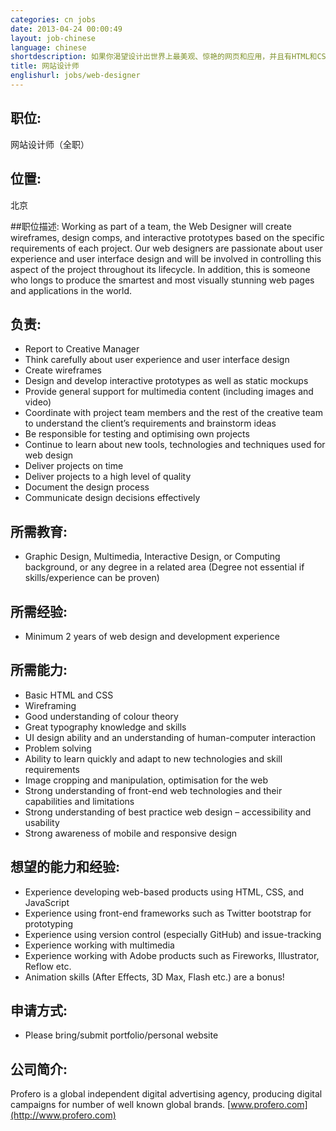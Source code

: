 ```yaml
---
categories: cn jobs
date: 2013-04-24 00:00:49
layout: job-chinese
language: chinese
shortdescription: 如果你渴望设计出世界上最美观、惊艳的网页和应用，并且有HTML和CSS的基础，那么就快加入我们吧！
title: 网站设计师
englishurl: jobs/web-designer
---
```


## 职位:
网站设计师（全职）

## 位置:
北京

##职位描述: 
Working as part of a team, the Web Designer will create wireframes, design comps, and interactive prototypes based on the specific requirements of each project. Our web designers are passionate about user experience and user interface design and will be involved in controlling this aspect of the project throughout its lifecycle. In addition, this is someone who longs to produce the smartest and most visually stunning web pages and applications in the world.

## 负责:
* Report to Creative Manager
* Think carefully about user experience and user interface design
* Create wireframes
* Design and develop interactive prototypes as well as static mockups
* Provide general support for multimedia content (including images and video)
* Coordinate with project team members and the rest of the creative team to understand the client’s requirements and brainstorm ideas
* Be responsible for testing and optimising own projects
* Continue to learn about new tools, technologies and techniques used for web design
* Deliver projects on time
* Deliver projects to a high level of quality
* Document the design process
* Communicate design decisions effectively

## 所需教育:
* Graphic Design, Multimedia, Interactive Design, or Computing background, or any degree in a related area (Degree not essential if skills/experience can be proven)

## 所需经验:
* Minimum 2 years of web design and development experience

## 所需能力:
* Basic HTML and CSS
* Wireframing
* Good understanding of colour theory
* Great typography knowledge and skills
* UI design ability and an understanding of human-computer interaction
* Problem solving
* Ability to learn quickly and adapt to new technologies and skill requirements
* Image cropping and manipulation, optimisation for the web
* Strong understanding of front-end web technologies and their capabilities and limitations
* Strong understanding of best practice web design – accessibility and usability
* Strong awareness of mobile and responsive design

## 想望的能力和经验:
* Experience developing web-based products using HTML, CSS, and JavaScript
* Experience using front-end frameworks such as Twitter bootstrap for prototyping
* Experience using version control (especially GitHub) and issue-tracking
* Experience working with multimedia
* Experience working with Adobe products such as Fireworks, Illustrator, Reflow etc.
* Animation skills (After Effects, 3D Max, Flash etc.) are a bonus!

## 申请方式:
* Please bring/submit portfolio/personal website

## 公司简介:
Profero is a global independent digital advertising agency, producing digital campaigns for number of well known global brands.
[www.profero.com](http://www.profero.com)
